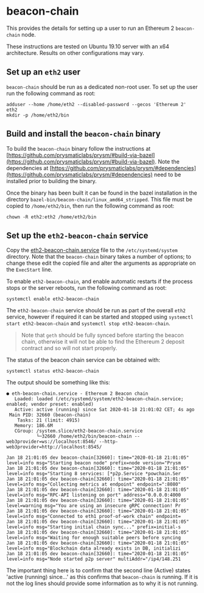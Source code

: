 # beacon-chain

This provides the details for setting up a user to run an Ethereum 2 `beacon-chain` node.

These instructions are tested on Ubuntu 19.10 server with an x64 architecture.  Results on other configurations may vary.

## Set up an `eth2` user

`beacon-chain` should be run as a dedicated non-root user.  To set up the user run the following command as root:

```
adduser --home /home/eth2 --disabled-password --gecos 'Ethereum 2' eth2
mkdir -p /home/eth2/bin
```

## Build and install the `beacon-chain` binary

To build the `beacon-chain` binary follow the instructions at [https://github.com/prysmaticlabs/prysm/#build-via-bazel](https://github.com/prysmaticlabs/prysm/#build-via-bazel).  Note the dependencies at [https://github.com/prysmaticlabs/prysm/#dependencies](https://github.com/prysmaticlabs/prysm/#dependencies) need to be installed prior to building the binary.

Once the binary has been built it can be found in the bazel installation in the directory `bazel-bin/beacon-chain/linux_amd64_stripped`.  This file must be copied to `/home/eth2/bin`, then run the following command as root:

```
chown -R eth2:eth2 /home/eth2/bin
```

## Set up the `eth2-beacon-chain` service

Copy the [eth2-beacon-chain.service](eth2-beacon-chain.service) file to the `/etc/systemd/system` directory.  Note that the `beacon-chain` binary takes a number of options; to change these edit the copied file and alter the arguments as appropriate on the `ExecStart` line.

To enable `eth2-beacon-chain`, and enable automatic restarts if the process stops or the server reboots, run the following command as root:

```
systemctl enable eth2-beacon-chain
```

The `eth2-beacon-chain` service should be run as part of the overall `eth2` service, however if required it can be started and stopped using `systemctl start eth2-beacon-chain` and `systemctl stop eth2-beacon-chain`.

> Note that `geth` should be fully synced before starting the beacon chain, otherwise it will not be able to find the Ethereum 2 deposit contract and so will not start properly.

The status of the beacon chain service can be obtained with:

```
systemctl status eth2-beacon-chain
```

The output should be something like this:

```
● eth-beacon-chain.service - Ethereum 2 Beacon chain
   Loaded: loaded (/etc/systemd/system/eth2-beacon-chain.service; enabled; vendor preset: enabled)
   Active: active (running) since Sat 2020-01-18 21:01:02 CET; 4s ago
 Main PID: 32660 (beacon-chain)
    Tasks: 21 (limit: 4915)
   Memory: 186.6M
   CGroup: /system.slice/eth2-beacon-chain.service
           └─32660 /home/eth2/bin/beacon-chain --web3provider=ws://localhost:8546/ --http-web3provider=http://localhost:8545/

Jan 18 21:01:05 dev beacon-chain[32660]: time="2020-01-18 21:01:05" level=info msg="Starting beacon node" prefix=node version="Prysm
Jan 18 21:01:05 dev beacon-chain[32660]: time="2020-01-18 21:01:05" level=info msg="Starting 8 services: [*p2p.Service *powchain.Ser
Jan 18 21:01:05 dev beacon-chain[32660]: time="2020-01-18 21:01:05" level=info msg="Collecting metrics at endpoint" endpoint=":8080"
Jan 18 21:01:05 dev beacon-chain[32660]: time="2020-01-18 21:01:05" level=info msg="RPC-API listening on port" address="0.0.0.0:4000
Jan 18 21:01:05 dev beacon-chain[32660]: time="2020-01-18 21:01:05" level=warning msg="You are using an insecure gRPC connection! Pr
Jan 18 21:01:05 dev beacon-chain[32660]: time="2020-01-18 21:01:05" level=info msg="Connected to eth1 proof-of-work chain" endpoint=
Jan 18 21:01:05 dev beacon-chain[32660]: time="2020-01-18 21:01:05" level=info msg="Starting initial chain sync..." prefix=initial-s
Jan 18 21:01:05 dev beacon-chain[32660]: time="2020-01-18 21:01:05" level=info msg="Waiting for enough suitable peers before syncing
Jan 18 21:01:05 dev beacon-chain[32660]: time="2020-01-18 21:01:05" level=info msg="Blockchain data already exists in DB, initializi
Jan 18 21:01:05 dev beacon-chain[32660]: time="2020-01-18 21:01:05" level=info msg="Node started p2p server" multiAddr="/ip4/148.251
```

The important thing here is to confirm that the second line (Active) states 'active (running) since...' as this confirms that `beacon-chain` is running.  If it is not the log lines should provide some information as to why it is not running.
